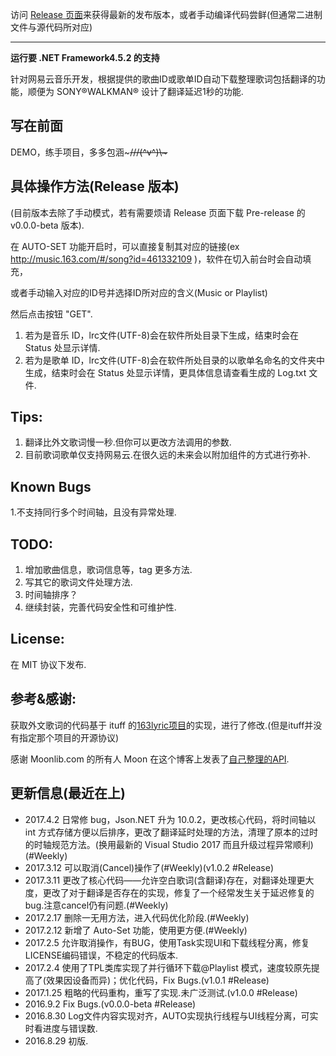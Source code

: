 ﻿访问 [Release 页面](https://github.com/Ludoux/LRCHelper/releases)来获得最新的发布版本，或者手动编译代码尝鲜(但通常二进制文件与源代码所对应) 

-----

**运行要 .NET Framework4.5.2 的支持**

针对网易云音乐开发，根据提供的歌曲ID或歌单ID自动下载整理歌词包括翻译的功能，顺便为  SONY®WALKMAN® 设计了翻译延迟1秒的功能.

## 写在前面

DEMO，练手项目，多多包涵~~~///(^v^)\\\~~~

## 具体操作方法(Release 版本)

(目前版本去除了手动模式，若有需要烦请 Release 页面下载 Pre-release 的v0.0.0-beta 版本).

在 AUTO-SET 功能开启时，可以直接复制其对应的链接(ex http://music.163.com/#/song?id=461332109 )，软件在切入前台时会自动填充，

或者手动输入对应的ID号并选择ID所对应的含义(Music or Playlist)

然后点击按钮 "GET".

1. 若为是音乐 ID，lrc文件(UTF-8)会在软件所处目录下生成，结束时会在 Status 处显示详情.
2. 若为是歌单 ID，lrc文件(UTF-8)会在软件所处目录的以歌单名命名的文件夹中生成，结束时会在 Status 处显示详情，更具体信息请查看生成的 Log.txt 文件.

## Tips:

1. 翻译比外文歌词慢一秒.但你可以更改方法调用的参数.
2. 目前歌词歌单仅支持网易云.在很久远的未来会以附加组件的方式进行弥补.

## Known Bugs

1.不支持同行多个时间轴，且没有异常处理.

## TODO:


1. 增加歌曲信息，歌词信息等，tag 更多方法.
2. 写其它的歌词文件处理方法.
3. 时间轴排序？
4. 继续封装，完善代码安全性和可维护性.

## License:

在 MIT 协议下发布.

## 参考&感谢:

获取外文歌词的代码基于 ituff 的[163lyric项目](https://github.com/ituff/163lyric)的实现，进行了修改.(但是ituff并没有指定那个项目的开源协议)

感谢 Moonlib.com 的所有人 Moon 在这个博客上发表了[自己整理的API](http://moonlib.com/606.html).

## 更新信息(最近在上)

* 2017.4.2  日常修 bug，Json.NET 升为 10.0.2，更改核心代码，将时间轴以 int 方式存储方便以后排序，更改了翻译延时处理的方法，清理了原本的过时的时轴规范方法。(换用最新的 Visual Studio 2017 而且升级过程异常顺利)(#Weekly)
* 2017.3.12 可以取消(Cancel)操作了(#Weekly)(v1.0.2 #Release)
* 2017.3.11 更改了核心代码——允许空白歌词(含翻译)存在，对翻译处理更大度，更改了对于翻译是否存在的实现，修复了一个经常发生关于延迟修复的bug.注意cancel仍有问题.(#Weekly)
* 2017.2.17 删除一无用方法，进入代码优化阶段.(#Weekly)
* 2017.2.12 新增了 Auto-Set 功能，使用更方便.(#Weekly)
* 2017.2.5  允许取消操作，有BUG，使用Task实现UI和下载线程分离，修复LICENSE编码错误，不稳定的代码版本.
* 2017.2.4  使用了TPL类库实现了并行循环下载@Playlist 模式，速度较原先提高了(效果因设备而异)；优化代码，Fix Bugs.(v1.0.1 #Release)
* 2017.1.25 粗略的代码重构，重写了实现.未广泛测试.(v1.0.0 #Release)
* 2016.9.2  Fix Bugs.(v0.0.0-beta #Release)
* 2016.8.30 Log文件内容实现对齐，AUTO实现执行线程与UI线程分离，可实时看进度与错误数.
* 2016.8.29 初版.